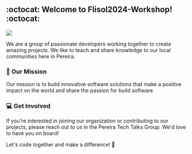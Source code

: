## :octocat: Welcome to Flisol2024-Workshop! :octocat:

<img src="https://user-images.githubusercontent.com/3369400/133268513-5bfe2f93-4402-42c9-a403-81c9e86934b6.jpeg" >


We are a group of passionate developers working together to create amazing projects. We like to teach and share knowledge to our local communities here in Pereira.


### :rocket: Our Mission

Our mission is to build innovative software solutions that make a positive impact on the world and share the passion for build software

### :computer: Get Involved

If you're interested in joining our organization or contributing to our projects, please reach out to us in the Pereira Tech Talks Group. We'd love to have you on board!

Let's code together and make a difference! :muscle:


